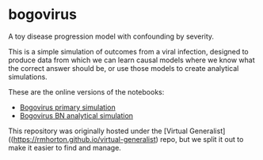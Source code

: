 # bogovirus
A toy disease progression model with confounding by severity.


This is a simple simulation of outcomes from a viral infection, designed to produce data from which we can learn causal models where we know what the correct answer should be, or use those models to create analytical simulations.

These are the online versions of the notebooks:

- [Bogovirus primary simulation](https://rmhorton.github.io/bogovirus/Bogovirus_simulation.html)
- [Bogovirus BN analytical simulation](https://rmhorton.github.io/bogovirus/Bogovirus_simsim.html)

This repository was originally hosted under the [Virtual Generalist]((https://rmhorton.github.io/virtual-generalist) repo, but we split it out to make it easier to find and manage.
